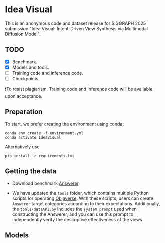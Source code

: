# Idea Visual
This is an anonymous code and dataset release for SIGGRAPH 2025 submission "Idea Visual: Intent-Driven View Synthesis via Multimodal Diffusion Model".

## TODO
- [x] Benchmark.
- [x] Models and tools.
- [ ] Training code and inference code.
- [ ] Checkpoints.

❗️To resist plagiarism, Training code and Inference code will be available upon acceptance.

## Preparation

To start, we prefer creating the environment using conda:

```
conda env create -f environment.yml
conda activate IdeaVisual
```

Alternatively use

```
pip install -r requirements.txt
```

## Getting the data

- Download benchmark [Answerer](https://1drv.ms/u/s!AoXcO8rD9StlbTeugyChsRUkzQM?e=i9QaKy).

- We have updated the `tools` folder, which contains multiple Python scripts for operating [Objaverse](https://objaverse.allenai.org/). With these scripts, users can create `Answerer` target categories according to their expectations. Additionally, the `tools/dataAPI.py` includes the `system prompt` used when constructing the Answerer, and you can use this prompt to independently verify the descriptive effectiveness of the views.

## Models
